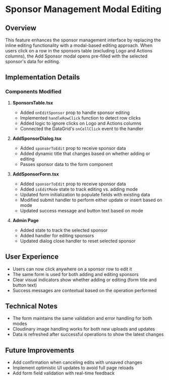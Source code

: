 # Sponsor Management Modal Editing

## Overview
This feature enhances the sponsor management interface by replacing the inline editing functionality with a modal-based editing approach. When users click on a row in the sponsors table (excluding Logo and Actions columns), the Add Sponsor modal opens pre-filled with the selected sponsor's data for editing.

## Implementation Details

### Components Modified

1. **SponsorsTable.tsx**
   - Added `onEditSponsor` prop to handle sponsor editing
   - Implemented `handleRowClick` function to detect row clicks
   - Added logic to ignore clicks on Logo and Actions columns
   - Connected the DataGrid's `onCellClick` event to the handler

2. **AddSponsorDialog.tsx**
   - Added `sponsorToEdit` prop to receive sponsor data
   - Added dynamic title that changes based on whether adding or editing
   - Passes sponsor data to the form component

3. **AddSponsorForm.tsx**
   - Added `sponsorToEdit` prop to receive sponsor data
   - Added `isEditMode` state to track editing vs. adding mode
   - Updated form initialization to populate fields with existing data
   - Modified submit handler to perform either update or insert based on mode
   - Updated success message and button text based on mode

4. **Admin Page**
   - Added state to track the selected sponsor
   - Added handler for editing sponsors
   - Updated dialog close handler to reset selected sponsor

## User Experience
- Users can now click anywhere on a sponsor row to edit it
- The same form is used for both adding and editing sponsors
- Clear visual indicators show whether adding or editing (form title and button text)
- Success messages are contextual based on the operation performed

## Technical Notes
- The form maintains the same validation and error handling for both modes
- Cloudinary image handling works for both new uploads and updates
- Data is refreshed after successful operations to show the latest changes

## Future Improvements
- Add confirmation when canceling edits with unsaved changes
- Implement optimistic UI updates to avoid full page reloads
- Add form field validation with real-time feedback
